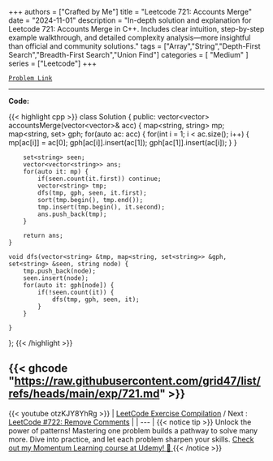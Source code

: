 
+++
authors = ["Crafted by Me"]
title = "Leetcode 721: Accounts Merge"
date = "2024-11-01"
description = "In-depth solution and explanation for Leetcode 721: Accounts Merge in C++. Includes clear intuition, step-by-step example walkthrough, and detailed complexity analysis—more insightful than official and community solutions."
tags = ["Array","String","Depth-First Search","Breadth-First Search","Union Find"]
categories = [
    "Medium"
]
series = ["Leetcode"]
+++



[`Problem Link`](https://leetcode.com/problems/accounts-merge/description/)

---

**Code:**

{{< highlight cpp >}}
class Solution {
public:
    vector<vector<string>> accountsMerge(vector<vector<string>>& acc) {
        map<string, string> mp;
        map<string, set<string>> gph;
        for(auto ac: acc) {
            for(int i = 1; i < ac.size(); i++) {
                mp[ac[i]] = ac[0];
                gph[ac[i]].insert(ac[1]);
                gph[ac[1]].insert(ac[i]);
            }
        }
        
        set<string> seen;
        vector<vector<string>> ans;
        for(auto it: mp) {
            if(seen.count(it.first)) continue;
            vector<string> tmp;
            dfs(tmp, gph, seen, it.first);
            sort(tmp.begin(), tmp.end());
            tmp.insert(tmp.begin(), it.second);
            ans.push_back(tmp);
        }
        
        return ans;
    }
    
    void dfs(vector<string> &tmp, map<string, set<string>> &gph, set<string> &seen, string node) {
        tmp.push_back(node);
        seen.insert(node);
        for(auto it: gph[node]) {
            if(!seen.count(it)) {
                dfs(tmp, gph, seen, it);
            }
        }
        
    }
};
{{< /highlight >}}

{{< ghcode "https://raw.githubusercontent.com/grid47/list/refs/heads/main/exp/721.md" >}}
---
{{< youtube otzKJY8YhRg >}}
| [LeetCode Exercise Compilation](https://grid47.xyz/leetcode/) / Next : [LeetCode #722: Remove Comments](https://grid47.xyz/posts/leetcode_722) |
| --- |
{{< notice tip >}}
Unlock the power of patterns! Mastering one problem builds a pathway to solve many more. Dive into practice, and let each problem sharpen your skills. [Check out my Momentum Learning course at Udemy! 🚀 ](https://www.udemy.com/course/algorithms-and-data-structures-in-cpp/)
{{< /notice >}}

